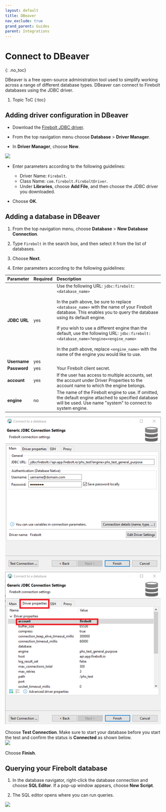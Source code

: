 ```yaml
---
layout: default
title: DBeaver
nav_exclude: true
grand_parent: Guides
parent: Integrations
---
```


# Connect to DBeaver
{: .no_toc}

DBeaver is a free open-source administration tool used to simplify working across a range of different database types. DBeaver can connect to Firebolt databases using the JDBC driver.

1. Topic ToC
{:toc}

## Adding driver configuration in DBeaver

- Download the [Firebolt JDBC driver](../developing-with-firebolt/connecting-with-jdbc.md#downloading-the-jdbc-driver).

- From the top navigation menu choose **Database** > **Driver Manager**.

- In **Driver Manager**, choose **New**.

![](../../assets/images/2021-11-11_11-15-21.png)

- Enter parameters according to the following guidelines:
   * Driver Name: `Firebolt`.
   * Class Name: `com.firebolt.FireboltDriver`.
   * Under **Libraries**, choose **Add File**, and then choose the JDBC driver you downloaded.

- Choose **OK**.

## Adding a database in DBeaver

1. From the top navigation menu, choose **Database** > **New Database Connection**.  

2. Type `Firebolt` in the search box, and then select it from the list of databases.  

3. Choose **Next**.  

4. Enter parameters according to the following guidelines:

| Parameter    | Required | Description                                                                                                                                                                                                                                                                                                                                                                                                                                                                                |
|:-------------|:---------|:-------------------------------------------------------------------------------------------------------------------------------------------------------------------------------------------------------------------------------------------------------------------------------------------------------------------------------------------------------------------------------------------------------------------------------------------------------------------------------------------|
| **JDBC URL** | yes      | Use the following URL: `jdbc:firebolt:<database_name>` <br> <br> In the path above, be sure to replace `<database_name>` with the name of your Firebolt database. This enables you to query the database using its default engine. <br> <br> If you wish to use a different engine than the default, use the following URL: `jdbc:firebolt:<database_name>?engine=<engine_name>` <br> <br>In the path above, replace `<engine_name>` with the name of the engine you would like to use. |
| **Username** | yes      |                                                                                                                                                                                                                                                                                                                                                                                                                                                                                            | Your Firebolt client ID.                                                                                                                                                                                                                                                                                                                                                                                                                                                                   |
| **Password** | yes      | Your Firebolt client secret.                                                                                                                                                                                                                                                                                                                                                                                                                                                               |
| **account**  | yes      | If the user has access to multiple accounts, set the account under Driver Properties to the account name to which the engine belongs.                                                                                                                                                                                                                                                                                                                                              |
| **engine**   | no       | The name of the Firebolt engine to use. If omitted, the default engine attached to specified database will be used. Use name "system" to connect to system engine.                                                                                                                                                                                                                                                                                                                         |


![](../../assets/images/dbeaver_322_NewConnection_2.png)
![](../../assets/images/dbeaver_322_NewConnection_3.png)

Choose **Test Connection**. Make sure to start your database before you start the test and confirm the status is **Connected** as shown below.  
![](../../assets/images/dbeaver_connection_test.png)

Choose **Finish**.

## Querying your Firebolt database

1. In the database navigator, right-click the database connection and choose **SQL Editor**. If a pop-up window appears, choose **New Script**.  

2. The SQL editor opens where you can run queries.

![](../../assets/images/dbeaver_new_script.png)
